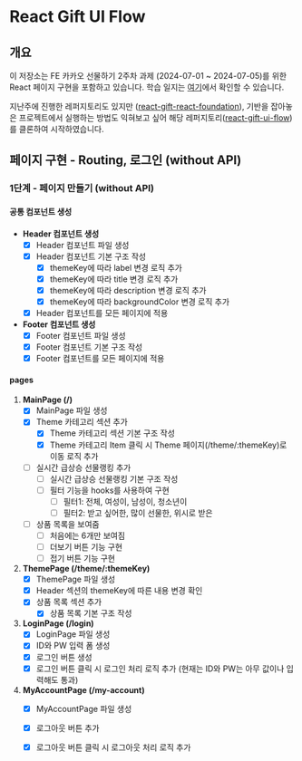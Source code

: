 # React Gift UI Flow

## 개요
이 저장소는 FE 카카오 선물하기 2주차 과제 (2024-07-01 ~ 2024-07-05)를 위한 React 페이지 구현을 포함하고 있습니다. 학습 일지는 [여기](https://www.notion.so/TIL-FE-25dbeb894e884b889eca0fa3e4e13904)에서 확인할 수 있습니다.

지난주에 진행한 레퍼지토리도 있지만 ([react-gift-react-foundation](https://github.com/sugoring/react-gift-react-foundation)), 기반을 잡아놓은 프로젝트에서 실행하는 방법도 익혀보고 싶어 해당 레퍼지토리([react-gift-ui-flow](https://github.com/kakao-tech-campus-2nd-step2/react-gift-ui-flow))를 클론하여 시작하였습니다.

## 페이지 구현 - Routing, 로그인 (without API)

### 1단계 - 페이지 만들기 (without API)

#### 공통 컴포넌트 생성
- **Header 컴포넌트 생성**
  - [x] Header 컴포넌트 파일 생성
  - [x] Header 컴포넌트 기본 구조 작성
    - [x] themeKey에 따라 label 변경 로직 추가
    - [x] themeKey에 따라 title 변경 로직 추가
    - [x] themeKey에 따라 description 변경 로직 추가
    - [x] themeKey에 따라 backgroundColor 변경 로직 추가
  - [x] Header 컴포넌트를 모든 페이지에 적용

- **Footer 컴포넌트 생성**
  - [x] Footer 컴포넌트 파일 생성
  - [x] Footer 컴포넌트 기본 구조 작성
  - [x] Footer 컴포넌트를 모든 페이지에 적용

#### pages

1. **MainPage (/)**
   - [x] MainPage 파일 생성
   - [x] Theme 카테고리 섹션 추가
     - [x] Theme 카테고리 섹션 기본 구조 작성
     - [x] Theme 카테고리 Item 클릭 시 Theme 페이지(/theme/:themeKey)로 이동 로직 추가
   - [ ] 실시간 급상승 선물랭킹 추가
     - [ ] 실시간 급상승 선물랭킹 기본 구조 작성
     - [ ] 필터 기능을 hooks를 사용하여 구현
       - [ ] 필터1: 전체, 여성이, 남성이, 청소년이
       - [ ] 필터2: 받고 싶어한, 많이 선물한, 위시로 받은
   - [ ] 상품 목록을 보여줌
     - [ ] 처음에는 6개만 보여짐
     - [ ] 더보기 버튼 기능 구현
     - [ ] 접기 버튼 기능 구현

2. **ThemePage (/theme/:themeKey)**
   - [x] ThemePage 파일 생성
   - [x] Header 섹션의 themeKey에 따른 내용 변경 확인
   - [x] 상품 목록 섹션 추가
     - [x] 상품 목록 기본 구조 작성

3. **LoginPage (/login)**
   - [x] LoginPage 파일 생성
   - [x] ID와 PW 입력 폼 생성
   - [x] 로그인 버튼 생성
   - [x] 로그인 버튼 클릭 시 로그인 처리 로직 추가 (현재는 ID와 PW는 아무 값이나 입력해도 통과)

4. **MyAccountPage (/my-account)**
   - [x] MyAccountPage 파일 생성
   - [x] 로그아웃 버튼 추가
   - [x] 로그아웃 버튼 클릭 시 로그아웃 처리 로직 추가

